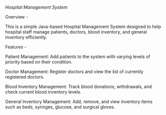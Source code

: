 *Hospital Management System*

Overview - 

This is a simple Java-based Hospital Management System designed to help hospital staff manage patients, doctors, blood inventory, and general inventory efficiently.

Features - 

Patient Management: Add patients to the system with varying levels of priority based on their condition.

Doctor Management: Register doctors and view the list of currently registered doctors.

Blood Inventory Management: Track blood donations, withdrawals, and check current blood inventory levels.

General Inventory Management: Add, remove, and view inventory items such as beds, syringes, glucose, and surgical gloves.

